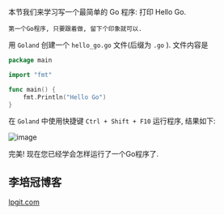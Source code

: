 本节我们来学习写一个最简单的 Go 程序: 打印 Hello Go.

```
第一个Go程序, 只要跟着做, 留下个印象就可以.
```


用 `Goland` 创建一个 `hello_go.go` 文件(后缀为 `.go` ). 文件内容是

```go
package main

import "fmt"

func main() {
	fmt.Println("Hello Go")
}
```

在 `Goland` 中使用快捷键 `Ctrl + Shift + F10` 运行程序, 结果如下:

![image](https://s1.ax1x.com/2020/07/20/Uhx04f.png)

完美! 现在您已经学会怎样运行了一个Go程序了.

## 李培冠博客

[lpgit.com](https://lpgit.com)
